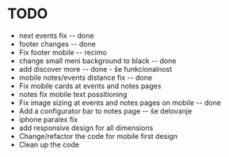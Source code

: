 # TODO

- next events fix -- done
- footer changes -- done
- Fix footer mobile  -- recimo
- change small meni background to black -- done
- add discover more -- done - še funkcionalnost
- mobile notes/events distance fix -- done
- Fix mobile cards at events and notes pages
- notes fix mobile text possitioning 
- Fix image sizing at events and notes pages on mobile -- done
- Add a configurator bar to notes page -- še delovanje
- iphone paralex fix 
- add responsive design for all dimensions
- Change/refactor the code for mobile first design
- Clean up the code